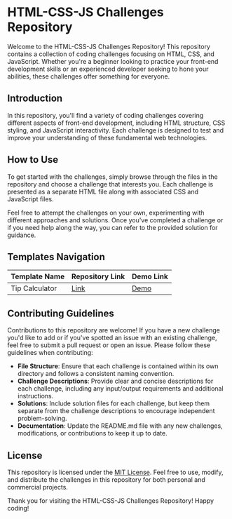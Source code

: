 # HTML-CSS-JS Challenges Repository

Welcome to the HTML-CSS-JS Challenges Repository! This repository contains a collection of coding challenges focusing on HTML, CSS, and JavaScript. Whether you're a beginner looking to practice your front-end development skills or an experienced developer seeking to hone your abilities, these challenges offer something for everyone.

## Introduction

In this repository, you'll find a variety of coding challenges covering different aspects of front-end development, including HTML structure, CSS styling, and JavaScript interactivity. Each challenge is designed to test and improve your understanding of these fundamental web technologies.

## How to Use

To get started with the challenges, simply browse through the files in the repository and choose a challenge that interests you. Each challenge is presented as a separate HTML file along with associated CSS and JavaScript files.

Feel free to attempt the challenges on your own, experimenting with different approaches and solutions. Once you've completed a challenge or if you need help along the way, you can refer to the provided solution for guidance.

## Templates Navigation

| Template Name               | Repository Link | Demo Link |
|-----------------------------|-----------------|-----------|
| Tip Calculator              | [Link](#)       | [Demo](#) |

## Contributing Guidelines

Contributions to this repository are welcome! If you have a new challenge you'd like to add or if you've spotted an issue with an existing challenge, feel free to submit a pull request or open an issue. Please follow these guidelines when contributing:

- **File Structure**: Ensure that each challenge is contained within its own directory and follows a consistent naming convention.
- **Challenge Descriptions**: Provide clear and concise descriptions for each challenge, including any input/output requirements and additional instructions.
- **Solutions**: Include solution files for each challenge, but keep them separate from the challenge descriptions to encourage independent problem-solving.
- **Documentation**: Update the README.md file with any new challenges, modifications, or contributions to keep it up to date.

## License

This repository is licensed under the [MIT License](LICENSE). Feel free to use, modify, and distribute the challenges in this repository for both personal and commercial projects.

Thank you for visiting the HTML-CSS-JS Challenges Repository! Happy coding!
